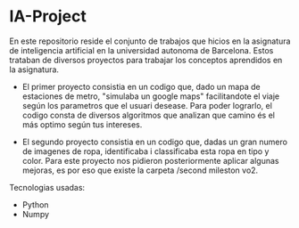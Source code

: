 # IA-Project
 
En este repositorio reside el conjunto de trabajos que hicios en la asignatura de inteligencia artificial en la universidad
autonoma de Barcelona. Estos trataban de diversos proyectos para trabajar los conceptos aprendidos en la asignatura.

* El primer proyecto consistia en un codigo que, dado un mapa de estaciones de metro, "simulaba un google maps" facilitandote
  el viaje según los parametros que el usuari desease. Para poder lograrlo, el codigo consta de diversos algoritmos que analizan
  que camino és el más optimo según tus intereses.
  
* El segundo proyecto consistia en un codigo que, dadas un gran numero de imagenes de ropa, identificaba i classificaba esta ropa
  en tipo y color. Para este proyecto nos pidieron posteriormente aplicar algunas mejoras, es por eso que existe la carpeta 
  /second mileston vo2.
  
  
Tecnologias usadas:
* Python
* Numpy
